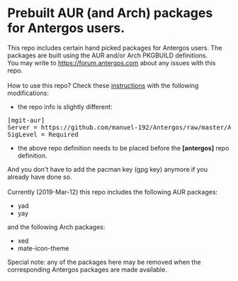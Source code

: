 # Prebuilt AUR (and Arch) packages for Antergos users.

This repo includes certain hand picked packages for Antergos users. The packages are built using the AUR and/or Arch PKGBUILD definitions.
<br>
You may write to https://forum.antergos.com about any issues with this repo.
<br><br>
How to use this repo? Check these [instructions](https://github.com/manuel-192/Antergos/blob/master/Antergos-packages/README.md)
with the following modifications:
- the repo info is slightly different:
<pre>
[mgit-aur]
Server = https://github.com/manuel-192/Antergos/raw/master/Antergos-packages-aur
SigLevel = Required
</pre>
- the above repo definition needs to be placed before the <b>[antergos]</b> repo definition.

And you don't have to add the pacman key (gpg key) anymore if you already have done so.
<br><br>
Currently (2019-Mar-12) this repo includes the following AUR packages:
- yad
- yay

and the following Arch packages:
- xed
- mate-icon-theme

Special note: any of the packages here may be removed when the corresponding Antergos packages are made available.

